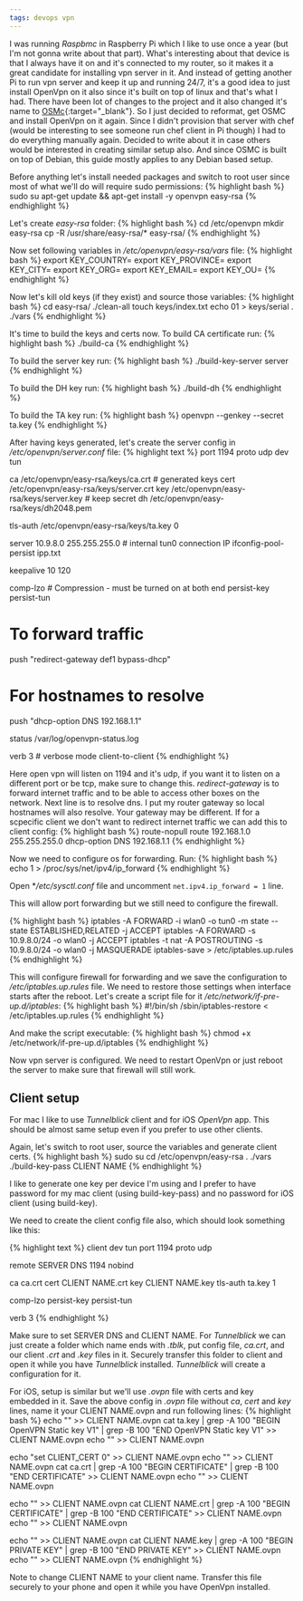 ```yaml
---
tags: devops vpn
---
```


I was running *Raspbmc* in Raspberry Pi which I like to use once a year (but I'm
not gonna write about that part). What's interesting about that device is that I
always have it on and it's connected to my router, so it makes it a great
candidate for installing vpn server in it. And instead of getting another Pi to
run vpn server and keep it up and running 24/7, it's a good idea to just install
OpenVpn on it also since it's built on top of linux and that's what I had. There
have been lot of changes to the project and it also changed it's name to
[OSMc](https://osmc.tv/){:target="_blank"}. So I just decided to reformat,
get OSMC and install OpenVpn on it again. Since I didn't provision that server
with chef (would be interesting to see someone run chef client in Pi though)
I had to do everything manually again. Decided to write about it in case others
would be interested in creating similar setup also. And since OSMC is built on
top of Debian, this guide mostly applies to any Debian based setup.

<!--more-->

Before anything let's install needed packages and switch to root user since
most of what we'll do will require sudo permissions:
{% highlight bash %}
sudo su
apt-get update && apt-get install -y openvpn easy-rsa
{% endhighlight %}

Let's create *easy-rsa* folder:
{% highlight bash %}
cd /etc/openvpn
mkdir easy-rsa
cp -R /usr/share/easy-rsa/* easy-rsa/
{% endhighlight %}

Now set following variables in */etc/openvpn/easy-rsa/vars* file:
{% highlight bash %}
export KEY_COUNTRY=
export KEY_PROVINCE=
export KEY_CITY=
export KEY_ORG=
export KEY_EMAIL=
export KEY_OU=
{% endhighlight %}


Now let's kill old keys (if they exist) and source those variables:
{% highlight bash %}
cd easy-rsa/
./clean-all
touch keys/index.txt
echo 01 > keys/serial
. ./vars
{% endhighlight %}

It's time to build the keys and certs now. To build CA certificate run:
{% highlight bash %}
./build-ca
{% endhighlight %}

To build the server key run:
{% highlight bash %}
./build-key-server server
{% endhighlight %}

To build the DH key run:
{% highlight bash %}
./build-dh
{% endhighlight %}

To build the TA key run:
{% highlight bash %}
openvpn --genkey --secret ta.key
{% endhighlight %}

After having keys generated, let's create the server config in
*/etc/openvpn/server.conf* file:
{% highlight text %}
port 1194
proto udp
dev tun

ca      /etc/openvpn/easy-rsa/keys/ca.crt    # generated keys
cert    /etc/openvpn/easy-rsa/keys/server.crt
key     /etc/openvpn/easy-rsa/keys/server.key  # keep secret
dh      /etc/openvpn/easy-rsa/keys/dh2048.pem

tls-auth /etc/openvpn/easy-rsa/keys/ta.key 0

server 10.9.8.0 255.255.255.0  # internal tun0 connection IP
ifconfig-pool-persist ipp.txt

keepalive 10 120

comp-lzo         # Compression - must be turned on at both end
persist-key
persist-tun

# To forward traffic
push "redirect-gateway def1 bypass-dhcp"
# For hostnames to resolve
push "dhcp-option DNS 192.168.1.1"

status /var/log/openvpn-status.log

verb 3  # verbose mode
client-to-client
{% endhighlight %}

Here open vpn will listen on 1194 and it's udp, if you want it to listen on a
different port or be tcp, make sure to change this. *redirect-gateway* is to
forward internet traffic and to be able to access other boxes on the network.
Next line is to resolve dns. I put my router gateway so local hostnames will
also resolve. Your gateway may be different.
If for a scpecific client we don't want to redirect internet traffic we can add
this to client config:
{% highlight bash %}
route-nopull
route 192.168.1.0 255.255.255.0
dhcp-option DNS 192.168.1.1
{% endhighlight %}

Now we need to configure os for forwarding. Run:
{% highlight bash %}
echo 1 > /proc/sys/net/ipv4/ip_forward
{% endhighlight %}

Open **/etc/sysctl.conf* file and uncomment ```net.ipv4.ip_forward = 1``` line.

This will allow port forwarding but we still need to configure the firewall.

{% highlight bash %}
iptables -A FORWARD -i wlan0 -o tun0 -m state --state ESTABLISHED,RELATED -j ACCEPT
iptables -A FORWARD -s 10.9.8.0/24 -o wlan0 -j ACCEPT
iptables -t nat -A POSTROUTING -s 10.9.8.0/24 -o wlan0 -j MASQUERADE
iptables-save > /etc/iptables.up.rules
{% endhighlight %}

This will configure firewall for forwarding and we save the configuration to
*/etc/iptables.up.rules* file. We need to restore those settings when interface
starts after the reboot. Let's create a script file for it
*/etc/network/if-pre-up.d/iptables*:
{% highlight bash %}
#!/bin/sh
/sbin/iptables-restore < /etc/iptables.up.rules
{% endhighlight %}

And make the script executable:
{% highlight bash %}
chmod +x /etc/network/if-pre-up.d/iptables
{% endhighlight %}

Now vpn server is configured. We need to restart OpenVpn or just reboot the
server to make sure that firewall will still work.

## Client setup

For mac I like to use *Tunnelblick* client and for iOS *OpenVpn* app.
This should be almost same setup even if you prefer to use other clients.

Again, let's switch to root user, source the variables and generate client certs.
{% highlight bash %}
sudo su
cd /etc/openvpn/easy-rsa
. ./vars
./build-key-pass CLIENT NAME
{% endhighlight %}

I like to generate one key per device I'm using and I prefer to have password
for my mac client (using build-key-pass) and no password for iOS
client (using build-key).

We need to create the client config file also, which should look something like
this:


{% highlight text %}
client
dev tun
port 1194
proto udp

remote SERVER DNS 1194
nobind

ca ca.crt
cert CLIENT NAME.crt
key CLIENT NAME.key
tls-auth ta.key 1

comp-lzo
persist-key
persist-tun

verb 3
{% endhighlight %}

Make sure to set SERVER DNS and CLIENT NAME. For *Tunnelblick* we can just
create a folder which name ends with *.tblk*, put config file, *ca.crt*, and our
client *.crt* and *.key* files in it. Securely transfer this folder to client
and open it while you have *Tunnelblick* installed. *Tunnelblick* will create a
configuration for it.

For iOS, setup is similar but we'll use *.ovpn* file with certs and key embedded
in it. Save the above config in *.ovpn* file without *ca*, *cert* and
*key* lines, name it your CLIENT NAME.ovpn and run following lines:
{% highlight bash %}
echo "<tls-auth>" >>  CLIENT NAME.ovpn
cat ta.key | grep -A 100 "BEGIN OpenVPN Static key V1" | grep -B 100 "END OpenVPN Static key V1" >>  CLIENT NAME.ovpn
echo "</tls-auth>" >>  CLIENT NAME.ovpn

echo "set CLIENT_CERT 0" >> CLIENT NAME.ovpn
echo "<ca>" >> CLIENT NAME.ovpn
cat ca.crt | grep -A 100 "BEGIN CERTIFICATE" | grep -B 100 "END CERTIFICATE" >> CLIENT NAME.ovpn
echo "</ca>" >> CLIENT NAME.ovpn

echo "<cert>" >> CLIENT NAME.ovpn
cat CLIENT NAME.crt | grep -A 100 "BEGIN CERTIFICATE" | grep -B 100 "END CERTIFICATE" >> CLIENT NAME.ovpn
echo "</cert>" >> CLIENT NAME.ovpn

echo "<key>" >> CLIENT NAME.ovpn
cat CLIENT NAME.key | grep -A 100 "BEGIN PRIVATE KEY" | grep -B 100 "END PRIVATE KEY" >> CLIENT NAME.ovpn
echo "</key>" >> CLIENT NAME.ovpn
{% endhighlight %}

Note to change CLIENT NAME to your client name. Transfer this file securely to your phone and open it while you have OpenVpn installed.
